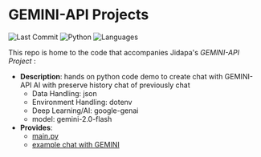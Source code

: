 # GEMINI-API Projects
![Last Commit](https://img.shields.io/github/last-commit/JPP-J/DL-2_GEMINI_project?style=flat-square)
![Python](https://img.shields.io/badge/Python-100%25-blue?style=flat-square)
![Languages](https://img.shields.io/github/languages/count/JPP-J/DL-2_GEMINI_project?style=flat-square)

This repo is home to the code that accompanies Jidapa's *GEMINI-API Project* :

- **Description**: hands on python code demo to create chat with GEMINI-API AI with preserve history chat of previously chat
  - Data Handling: json
  - Environment Handling: dotenv
  - Deep Learning/AI: google-genai
  - model: gemini-2.0-flash
- **Provides**:
  - [main.py](main.py) 
  - [example chat with GEMINI](chat_his.json) 

